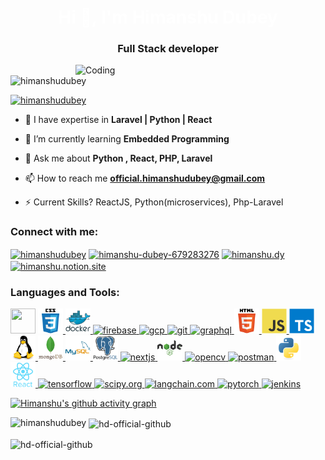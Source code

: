 <h1 align="center" style="color:#fff;text-decoration:none;">Hi 👋, I'm Himanshu Dubey</h1>
<h3 align="center">Full Stack developer</h3>
<img align="right" alt="Coding" width="400" src="https://cdn.dribbble.com/users/1162077/screenshots/3848914/programmer.gif">


<p align="left"> <img src="https://komarev.com/ghpvc/?username=himanshudubey&label=Profile%20views&color=0e75b6&style=flat" alt="himanshudubey" /> </p>

<p align="left"> <a href="https://twitter.com/theaffableguy" target="blank"><img src="https://img.shields.io/twitter/follow/theaffableguy?logo=twitter&style=for-the-badge" alt="himanshudubey" /></a> </p>

- 🔭 I have expertise in **Laravel | Python | React**

- 🌱 I’m currently learning **Embedded Programming**

- 💬 Ask me about **Python , React, PHP, Laravel**

- 📫 How to reach me **official.himanshudubey@gmail.com**

- ⚡ Current Skills? ReactJS, Python(microservices), Php-Laravel

<h3 align="left">Connect with me:</h3>
<p align="left">
<a href="https://twitter.com/theaffableguy" target="blank"><img align="center" src="https://raw.githubusercontent.com/rahuldkjain/github-profile-readme-generator/master/src/images/icons/Social/twitter.svg" alt="himanshudubey" height="30" width="40" /></a>
<a href="https://www.linkedin.com/in/himanshu~dubey" target="blank"><img align="center" src="https://raw.githubusercontent.com/rahuldkjain/github-profile-readme-generator/master/src/images/icons/Social/linked-in-alt.svg" alt="himanshu-dubey-679283276" height="30" width="40" /></a>
<a href="https://www.instagram.com/himanshu.dy" target="blank"><img align="center" src="https://raw.githubusercontent.com/rahuldkjain/github-profile-readme-generator/master/src/images/icons/Social/instagram.svg" alt="himanshu.dy" height="30" width="40" /></a>
<a href="https://himanshudubey.notion.site/Himanshu-Dubey-s-Portfolio-6a3ce5cc4656426abc0e14f665557b8e?pvs=4" target="blank"><img align="center" src="https://upload.wikimedia.org/wikipedia/commons/e/e9/Notion-logo.svg" alt="himanshu.notion.site" height="30" width="40" /></a>
</p>

<h3 align="left">Languages and Tools:</h3>
<p align="left"><a href="https://laravel.com/"><img src="https://cdn.jsdelivr.net/gh/devicons/devicon@latest/icons/laravel/laravel-original.svg" width="40" height="40"/></a> <a href="https://www.cprogramming.com/" target="_blank" rel="noreferrer"> </a> <a href="https://www.w3schools.com/css/" target="_blank" rel="noreferrer"> <img src="https://raw.githubusercontent.com/devicons/devicon/master/icons/css3/css3-original-wordmark.svg" alt="css3" width="40" height="40"/> </a> <a href="https://dart.dev" target="_blank" rel="noreferrer"> </a> <a href="https://www.docker.com/" target="_blank" rel="noreferrer"> <img src="https://raw.githubusercontent.com/devicons/devicon/master/icons/docker/docker-original-wordmark.svg" alt="docker" width="40" height="40"/> </a> <a href="https://firebase.google.com/" target="_blank" rel="noreferrer"> <img src="https://www.vectorlogo.zone/logos/firebase/firebase-icon.svg" alt="firebase" width="40" height="40"/> </a> <a href="https://cloud.google.com" target="_blank" rel="noreferrer"> <img src="https://www.vectorlogo.zone/logos/google_cloud/google_cloud-icon.svg" alt="gcp" width="40" height="40"/> </a> <a href="https://git-scm.com/" target="_blank" rel="noreferrer"> <img src="https://www.vectorlogo.zone/logos/git-scm/git-scm-icon.svg" alt="git" width="40" height="40"/> </a> <a href="https://graphql.org" target="_blank" rel="noreferrer"> <img src="https://www.vectorlogo.zone/logos/graphql/graphql-icon.svg" alt="graphql" width="40" height="40"/> </a> <a href="https://www.w3.org/html/" target="_blank" rel="noreferrer"> <img src="https://raw.githubusercontent.com/devicons/devicon/master/icons/html5/html5-original-wordmark.svg" alt="html5" width="40" height="40"/> </a> <a href="https://developer.mozilla.org/en-US/docs/Web/JavaScript" target="_blank" rel="noreferrer"> <img src="https://raw.githubusercontent.com/devicons/devicon/master/icons/javascript/javascript-original.svg" alt="javascript" width="40" height="40"/> </a> <a href="https://www.typescriptlang.org/" target="_blank" rel="noreferrer"> <img src="https://raw.githubusercontent.com/devicons/devicon/master/icons/typescript/typescript-original.svg" alt="javascript" width="40" height="40"/> </a>  <a href="https://www.linux.org/" target="_blank" rel="noreferrer"> <img src="https://raw.githubusercontent.com/devicons/devicon/master/icons/linux/linux-original.svg" alt="linux" width="40" height="40"/> </a> <a href="https://www.mongodb.com/" target="_blank" rel="noreferrer"> <img src="https://raw.githubusercontent.com/devicons/devicon/master/icons/mongodb/mongodb-original-wordmark.svg" alt="mongodb" width="40" height="40"/> </a> <a href="https://www.mysql.com/" target="_blank" rel="noreferrer"> <img src="https://raw.githubusercontent.com/devicons/devicon/master/icons/mysql/mysql-original-wordmark.svg" alt="mysql" width="40" height="40"/> </a> <a href="https://www.postgresql.org/" target="_blank" rel="noreferrer"> <img src="https://raw.githubusercontent.com/devicons/devicon/master/icons/postgresql/postgresql-original-wordmark.svg" alt="mysql" width="40" height="40"/> </a> <a href="https://nextjs.org/" target="_blank" rel="noreferrer"> <img src="https://cdn.worldvectorlogo.com/logos/nextjs-2.svg" alt="nextjs" width="40" height="40"/> </a> <a href="https://nodejs.org" target="_blank" rel="noreferrer"> <img src="https://raw.githubusercontent.com/devicons/devicon/master/icons/nodejs/nodejs-original-wordmark.svg" alt="nodejs" width="40" height="40"/> </a> <a href="https://opencv.org/" target="_blank" rel="noreferrer"> <img src="https://www.vectorlogo.zone/logos/opencv/opencv-icon.svg" alt="opencv" width="40" height="40"/> </a> <a href="https://postman.com" target="_blank" rel="noreferrer"> <img src="https://www.vectorlogo.zone/logos/getpostman/getpostman-icon.svg" alt="postman" width="40" height="40"/> </a> <a href="https://www.python.org" target="_blank" rel="noreferrer"> <img src="https://raw.githubusercontent.com/devicons/devicon/master/icons/python/python-original.svg" alt="python" width="40" height="40"/> </a> <a href="https://reactjs.org/" target="_blank" rel="noreferrer"> <img src="https://raw.githubusercontent.com/devicons/devicon/master/icons/react/react-original-wordmark.svg" alt="react" width="40" height="40"/> </a> <a href="https://www.tensorflow.org" target="_blank" rel="noreferrer"> <img src="https://www.vectorlogo.zone/logos/tensorflow/tensorflow-icon.svg" alt="tensorflow" width="40" height="40"/> </a> <a href="https://scipy.org/" target="_blank" rel="noreferrer"> <img src="https://scipy.org/images/logo.svg" alt="scipy.org" width="40" height="40"/> </a> <a href="https://python.langchain.com/" target="_blank" rel="noreferrer"> <img src="https://python.langchain.com/img/parrot-chainlink-icon.png" alt="langchain.com" width="80" height="40"/> </a> <a href="https://pytorch.org/" target="_blank" rel="noreferrer"> <img src="https://www.vectorlogo.zone/logos/pytorch/pytorch-icon.svg" alt="pytorch" width="40" height="40"/> </a>  <a href="https://www.jenkins.io/" target="_blank" rel="noreferrer"> <img src="https://www.vectorlogo.zone/logos/jenkins/jenkins-icon.svg" alt="jenkins" width="40" height="40"/> </a></p>

[![Himanshu's github activity graph](https://github-readme-activity-graph.vercel.app/graph?username=hd-official-github&theme=react-dark)](https://github.com/ashutosh00710/github-readme-activity-graph)

<p><img align="left" src="https://github-readme-stats.vercel.app/api/top-langs?username=hd-official-github&show_icons=true&locale=en&layout=compact&theme=tokyonight" alt="himanshudubey" /></p>

<p>&nbsp;<img align="center" src="https://github-readme-stats.vercel.app/api?username=hd-official-github&show_icons=true&locale=en&theme=tokyonight" alt="hd-official-github" /></p>

<p><img align="center" src="https://github-readme-streak-stats.herokuapp.com/?user=hd-official-github&&theme=tokyonight" alt="hd-official-github" /></p>
